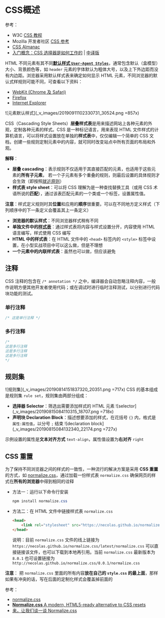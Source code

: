 # CSS概述
参考：
- W3C [CSS 教程](https://www.w3schools.com/css/)
- Mozilla 开发者社区 [CSS 参考](https://developer.mozilla.org/zh-CN/docs/Web/CSS/Reference)
- [CSS Almanac](https://css-tricks.com/almanac/)
- [入门概念：CSS 选择器是如何工作的](https://css-tricks.com/how-css-selectors-work/) | [中译版](https://zhuanlan.zhihu.com/p/25739988) 

HTML 不同元素有其不同[**默认样式 `User-Agent Styles`**](_v_attachments/20200327205146480_20706/HTML标签默认样式汇总.pdf)，通常包含默认（盒模型）大小、背景颜色等，如 `header` 元素的字体默认为粗体大号，以及上下外边距而没有内边距。浏览器采用默认样式表来确定如何显示 HTML 元素，不同浏览器的默认式样规则可能不同，可查看以下资料：
- [WebKit (Chrome 及 Safari)](http://trac.webkit.org/browser/trunk/Source/WebCore/css/html.css)
- [Firefox](https://developer.mozilla.org/zh-CN/docs/Web/CSS/Reference)
- [Internet Explorer](http://www.iecss.com/)

![元素默认样式](_v_images/20190911102330731_30524.png =857x)

CSS（Cascading Style Sheets）**层叠样式表**是用来描述网站上各种元素的外观，定制各种元素的样式。CSS 是一种标记语言，用来表现 HTML 文件样式的计算机语言，可以将样式设置放在单独的**样式表**中，仅仅编辑一个简单的 CSS 文档，创建一些规则定制元素中的内容，就可同时改变站点中所有页面的布局和外观。

**解释**：
* **层叠 cascading**：表示规则不仅适用于其直接匹配的元素，也适用于这些元素的**所有子元素**， 若一个子元素有多个重叠的规则，则最后设置的具体规则才会生效（即按照[就近原则](D:/Front_end/CSS/引用CSS.md#优先级别)）
* **样式表 style sheet**：可以将 CSS 理解为是一种查找替换工具（或用 CSS 术语所说的**匹配**），通过该表匹配元素的一个类或一个标签，设置属性值。

**注意**：样式定义规则时其**位置**和应用的**顺序**很重要。可以在不同地方定义样式（下列顺序中的下一条定义会覆盖其上一条定义）

- **浏览器的默认样式**：不同浏览器样式稍有不同
- **单独文件中的[样式表](D:/Front_end/CSS/样式表.md)**：通过样式表将内容与样式设置分开，内容使用 HTML 语言编写，样式使用 CSS 编写
- **HTML 中的样式表**：在 HTML 文件中的 `<head>` 标签内的 `<style>` 标签中设置，在小型实战项目中可以这么做，但是不理想
- **一个元素中的内联样式表**：虽然也可以做，但应该避免

## 注释
CSS 注释的包含在 `/* annotation */` 之中，编译器会自动忽略注释内容，一般作说明方便其他开发者使用代码；或在调试时进行临时注释测试，以分别进行代码块功能的测试。

### 单行注释
```css
/* 这是单行注释 */
```

### 多行注释
```css
/*
这是多行注释
这是多行注释
这是多行注释
*/
```

## 规则集
![规则集](_v_images/20190814151837320_20351.png =717x)
CSS 的基本组成是规则集 `rule set`，规则集由两部分组成：
* **选择器 Selector**：筛选出需要添加样式的 HTML 元素
    ![selector](_v_images/20190815084110315_18707.png =718x)
* **声明块 Declaration Block**：描述想要添加的样式，在花括号 `{}` 内，格式是 `属性:属性值`，以分号 `;` 结束
    ![declaration block](_v_images/20190815084132340_22174.png =727x)

示例设置的属性是**文本对齐方式** `text-align`，属性值设置为**右对齐** `right`

## CSS 重置
为了保持不同浏览器之间的样式的一致性，一种流行的解决方案是采用 **CSS 重置**的方式，如 [normalize.css](https://necolas.github.io/normalize.css/)，通过加载一份样式表 `normalize.css` 确保网页的样式在**所有的浏览器**中得到相同的诠释

* 方法一：运行以下命令行安装

    ```css
    npm install normalize.css
    ```
* 方法二：在 HTML 文件中链接样式表 `normalize.css`
    
    ```html
    <head>
        <link rel="stylesheet" src="https://necolas.github.io/normalize.css/latest/normalize.css">
    </head>
    ```
    说明：目前 `normalize.css` 文件的线上链接为 `https://necolas.github.io/normalize.css/latest/normalize.css` 可以直接链接该文件，也可以下载到本地再引用。当前 `normalize.css` 最新版本为 `8.0.1` 也可设置链接为 `http://necolas.github.io/normalize.css/8.0.1/normalize.css`

**注意**：
把 `normalize.css` 里面的所有内容**放在自己的 `style.css` 的最上面**，那样如果有冲突的话，写在后面的定制化样式会覆盖掉前面的

参考：
* [normalize.css](https://github.com/necolas/normalize.css/)
* [**Normalize.css** A modern, HTML5-ready alternative to CSS resets](http://necolas.github.io/normalize.css/)
* [来，让我们谈一谈 Normalize.css](https://jerryzou.com/posts/aboutNormalizeCss/)

